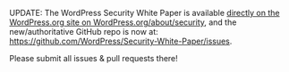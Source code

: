 UPDATE: 
The WordPress Security White Paper is available <a href="https://wordpress.org/about/security/">directly on the WordPress.org site on WordPress.org/about/security</a>, and the new/authoritative GitHub repo is now at: <a href="https://github.com/WordPress/Security-White-Paper/">https://github.com/WordPress/Security-White-Paper/issues</a>. 

Please submit all issues & pull requests there!
